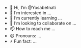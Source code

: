 - 👋 Hi, I’m @Yosabetnati
- 👀 I’m interested in ...
- 🌱 I’m currently learning ...
- 💞️ I’m looking to collaborate on ...
- 📫 How to reach me ...
- 😄 Pronouns: ...
- ⚡ Fun fact: ...

<!---
Yosabetnati/Yosabetnati is a ✨ special ✨ repository because its `README.md` (this file) appears on your GitHub profile.
You can click the Preview link to take a look at your changes.
--->
